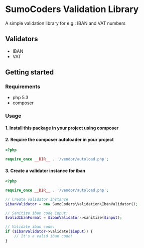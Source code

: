 SumoCoders Validation Library
========================================

A simple validation library for e.g.: IBAN and VAT numbers


Validators
----------------------------------------

- IBAN
- VAT


Getting started
----------------------------------------

### Requirements

- php 5.3
- composer


### Usage

#### 1. Install this package in your project using composer

#### 2. Require the composer autoloader in your project

```php
<?php

require_once __DIR__ . '/vendor/autoload.php';
```

#### 3. Create a validator instance for iban

```php
<?php

require_once __DIR__ . '/vendor/autoload.php';

// Create validator instance
$ibanValidator = new SumoCoders\Validation\IbanValidator();

// Sanitize iban code input:
$validIbanFormat = $ibanValidator->sanitize($input);

// Validate iban code:
if ($ibanValidator->validate($input)) {
    // It's a valid iban code!
}
```


